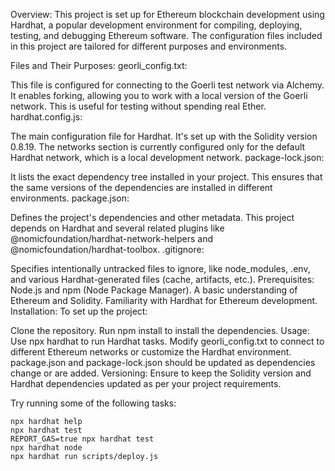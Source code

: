 Overview:
This project is set up for Ethereum blockchain development using Hardhat, a popular development environment for compiling, deploying, testing, and debugging Ethereum software. The configuration files included in this project are tailored for different purposes and environments.

Files and Their Purposes:
georli_config.txt:

This file is configured for connecting to the Goerli test network via Alchemy. It enables forking, allowing you to work with a local version of the Goerli network. This is useful for testing without spending real Ether.
hardhat.config.js:

The main configuration file for Hardhat. It's set up with the Solidity version 0.8.19. The networks section is currently configured only for the default Hardhat network, which is a local development network.
package-lock.json:

It lists the exact dependency tree installed in your project. This ensures that the same versions of the dependencies are installed in different environments.
package.json:

Defines the project's dependencies and other metadata. This project depends on Hardhat and several related plugins like @nomicfoundation/hardhat-network-helpers and @nomicfoundation/hardhat-toolbox.
.gitignore:

Specifies intentionally untracked files to ignore, like node_modules, .env, and various Hardhat-generated files (cache, artifacts, etc.).
Prerequisites:
Node.js and npm (Node Package Manager).
A basic understanding of Ethereum and Solidity.
Familiarity with Hardhat for Ethereum development.
Installation:
To set up the project:

Clone the repository.
Run npm install to install the dependencies.
Usage:
Use npx hardhat to run Hardhat tasks.
Modify georli_config.txt to connect to different Ethereum networks or customize the Hardhat environment.
package.json and package-lock.json should be updated as dependencies change or are added.
Versioning:
Ensure to keep the Solidity version and Hardhat dependencies updated as per your project requirements.

Try running some of the following tasks:

```shell
npx hardhat help
npx hardhat test
REPORT_GAS=true npx hardhat test
npx hardhat node
npx hardhat run scripts/deploy.js
```
